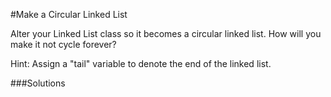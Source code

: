 #Make a Circular Linked List

Alter your Linked List class so it becomes a circular linked list. How will you make it not cycle forever?

Hint: Assign a "tail" variable to denote the end of the linked list.

###Solutions
